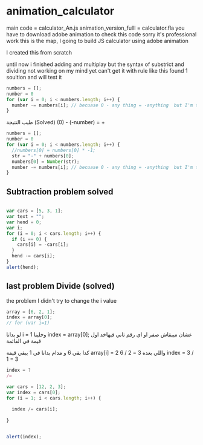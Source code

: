 # animation_calculator

main code = calculator_An.js
animation_version_fulll = calculator.fla
you have to download adobe animation to check this code 
sorry it's professional work 
this is the map, I going to build JS calculator using adobe animation

I created this from scratch 

until now i finished adding and multiplay but the syntax of substrict and dividing not working on my mind yet
can't get it with rule like this
found 1 soultion and will test it

``` javascript
numbers = [];
number = 0
for (var i = 0; i < numbers.length; i++) {  
  number -= numbers[i]; // becuase 0 - any thing = -anything  but I'm thinking
}
```


طيب النتيجة 
(Solved)
(0) - (-number) = + 

``` javascript
numbers = [];
number = 0
for (var i = 0; i < numbers.length; i++) {  
  //numbers[0] = numbers[0] * -1;
  str = "-" + numbers[0];
  numbers[0] = Number(str);
  number -= numbers[i]; // becuase 0 - any thing = -anything  but I'm thinking
}
```

## Subtraction problem solved

```javascript

var cars = [5, 3, 1];
var text = "";
var hend = 0;
var i;
for (i = 0; i < cars.length; i++) {
  if (i == 0) {
    cars[i] = -cars[i];
  }
  hend -= cars[i];
}
alert(hend);
```

## last problem Divide (solved)

the problem I didn't try to change the i value 
```javascript
array = [6, 2, 1];
index = array[0];
// for (var i=1) 
```

لو بدانا i = 1
وخلينا index = array[0];
عشان ميبقاش صفر او اي رقم تاني فيهاخد اول قيمة في القائمة

كدا بقي 6 و مدام بدانا في 1 يبقي قيمة 
array[i] = 2
6 / 2 = 3
واللي بعده 
index = 3 / 1 = 3
```javascript
index = ?
/= 
```

```javascript
var cars = [12, 2, 3];
var index = cars[0];
for (i = 1; i < cars.length; i++) {
  
  index /= cars[i];
  
}


alert(index);
```

